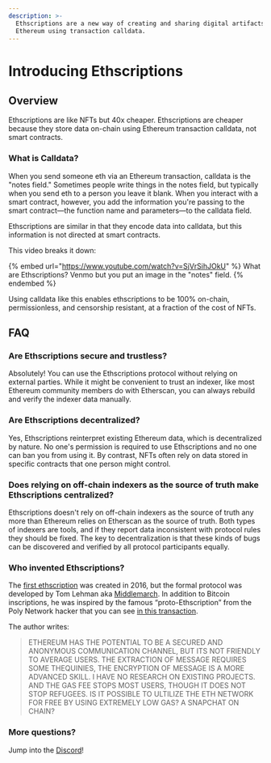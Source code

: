 ```yaml
---
description: >-
  Ethscriptions are a new way of creating and sharing digital artifacts on
  Ethereum using transaction calldata.
---
```


# Introducing Ethscriptions

## Overview

Ethscriptions are like NFTs but 40x cheaper. Ethscriptions are cheaper because they store data on-chain using Ethereum transaction calldata, not smart contracts.

### What is Calldata?

When you send someone eth via an Ethereum transaction, calldata is the "notes field." Sometimes people write things in the notes field, but typically when you send eth to a person you leave it blank. When you interact with a smart contract, however, you add the information you're passing to the smart contract—the function name and parameters—to the calldata field.

Ethscriptions are similar in that they encode data into calldata, but this information is not directed at smart contracts.

This video breaks it down:

{% embed url="https://www.youtube.com/watch?v=SjVrSihJOkU" %}
What are Ethscriptions? Venmo but you put an image in the "notes" field.
{% endembed %}

Using calldata like this enables ethscriptions to be 100% on-chain, permissionless, and censorship resistant, at a fraction of the cost of NFTs.

## FAQ

### **Are Ethscriptions secure and trustless?**

Absolutely! You can use the Ethscriptions protocol without relying on external parties. While it might be convenient to trust an indexer, like most Ethereum community members do with Etherscan, you can always rebuild and verify the indexer data manually.

### **Are Ethscriptions decentralized?**

Yes, Ethscriptions reinterpret existing Ethereum data, which is decentralized by nature. No one's permission is required to use Ethscriptions and no one can ban you from using it. By contrast, NFTs often rely on data stored in specific contracts that one person might control.

### **Does relying on off-chain indexers as the source of truth make Ethscriptions centralized?**

Ethscriptions doesn't rely on off-chain indexers as the source of truth any more than Ethereum relies on Etherscan as the source of truth. Both types of indexers are tools, and if they report data inconsistent with protocol rules they should be fixed. The key to decentralization is that these kinds of bugs can be discovered and verified by all protocol participants equally.

### Who invented Ethscriptions?

The [first ethscription](https://ethscriptions.com/ethscriptions/0) was created in 2016, but the formal protocol was developed by Tom Lehman aka [Middlemarch](https://twitter.com/dumbnamenumbers). In addition to Bitcoin inscriptions, he was inspired by the famous “proto-Ethscription” from the Poly Network hacker that you can see [in this transaction](https://etherscan.io/tx/0x0ae3d3ce3630b5162484db5f3bdfacdfba33724ffb195ea92a6056beaa169490).&#x20;

The author writes:

> ETHEREUM HAS THE POTENTIAL TO BE A SECURED AND ANONYMOUS COMMUNICATION CHANNEL, BUT ITS NOT FRIENDLY TO AVERAGE USERS. THE EXTRACTION OF MESSAGE REQUIRES SOME THEQUINIES, THE ENCRYPTION OF MESSAGE IS A MORE ADVANCED SKILL. I HAVE NO RESEARCH ON EXISTING PROJECTS. AND THE GAS FEE STOPS MOST USERS, THOUGH IT DOES NOT STOP REFUGEES. IS IT POSSIBLE TO ULTILIZE THE ETH NETWORK FOR FREE BY USING EXTREMELY LOW GAS? A SNAPCHAT ON CHAIN?

### More questions?

Jump into the [Discord](https://discord.gg/ethscriptions)!

